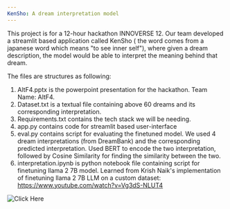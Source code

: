```yaml
---
KenSho: A dream interpretation model
---
```


This project is for a 12-hour hackathon INNOVERSE 12. Our team developed a streamlit based application called KenSho ( the word comes from a japanese word which means "to see inner self"), where given a dream description, the model would be able to interpret the meaning behind that dream. 

The files are structures as following: 
1. AltF4.pptx is the powerpoint presentation for the hackathon. Team Name: AltF4.
2. Dataset.txt is a textual file containing above 60 dreams and its corresponding interpretation.
3. Requirements.txt contains the tech stack we will be needing.
4. app.py contains code for streamlit based user-interface
5. eval.py contains script for evaluating the finetuned model. We used 4 dream interpretations (from DreamBank) and the corresponding predicted interpretation. Used BERT to encode the two interpretation, followed by Cosine Similarity for finding the similarity between the two.
6. interpretation.ipynb is python notebook file containing script for finetuning llama 2 7B model. Learned from Krish Naik's implementation of finetuning llama 2 7B LLM on a custom dataset: https://www.youtube.com/watch?v=Vg3dS-NLUT4


![Click Here]([https://github.com/[username]/[reponame]/blob/[branch]/image.jpg?raw=true](https://github.com/PremSRajanampalle/KenSho/blob/main/dreams.jpg))
